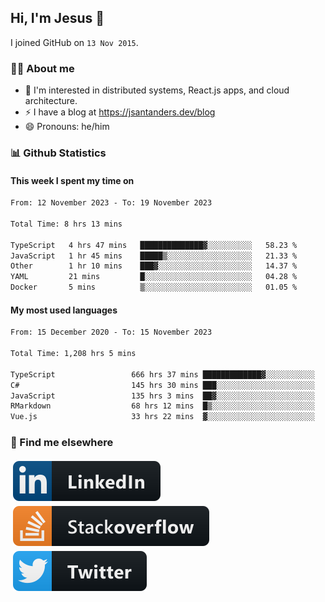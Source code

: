 ## Hi, I'm Jesus 👋

I joined GitHub on `13 Nov 2015`.

<!-- Talking about you -->

### 👨‍💻 About me

- 👦 I'm interested in distributed systems, React.js apps, and cloud architecture.
- ⚡️ I have a blog at <https://jsantanders.dev/blog>
- 😄 Pronouns: he/him

### 📊 Github Statistics

#### This week I spent my time on

<!--START_SECTION:weekly-->

```txt
From: 12 November 2023 - To: 19 November 2023

Total Time: 8 hrs 13 mins

TypeScript   4 hrs 47 mins   ██████████████▓░░░░░░░░░░   58.23 %
JavaScript   1 hr 45 mins    █████▒░░░░░░░░░░░░░░░░░░░   21.33 %
Other        1 hr 10 mins    ███▓░░░░░░░░░░░░░░░░░░░░░   14.37 %
YAML         21 mins         █░░░░░░░░░░░░░░░░░░░░░░░░   04.28 %
Docker       5 mins          ▒░░░░░░░░░░░░░░░░░░░░░░░░   01.05 %
```

<!--END_SECTION:weekly-->

#### My most used languages

<!--START_SECTION:alltime-->

```txt
From: 15 December 2020 - To: 15 November 2023

Total Time: 1,208 hrs 5 mins

TypeScript                 666 hrs 37 mins █████████████▓░░░░░░░░░░░   55.18 %
C#                         145 hrs 30 mins ███░░░░░░░░░░░░░░░░░░░░░░   12.05 %
JavaScript                 135 hrs 3 mins  ██▓░░░░░░░░░░░░░░░░░░░░░░   11.18 %
RMarkdown                  68 hrs 12 mins  █▒░░░░░░░░░░░░░░░░░░░░░░░   05.65 %
Vue.js                     33 hrs 22 mins  ▓░░░░░░░░░░░░░░░░░░░░░░░░   02.76 %
```

<!--END_SECTION:alltime-->

### 📢 Find me elsewhere

<p>
  <a target="_blank" href="https://linkedin.com/in/jsantanders">
    <img src="https://github.com/jsantanders/jsantanders/blob/master/img/linkedin.svg" alt="LinkedIn" style="vertical-align:top; margin:4px">
  </a>
  
  <a target="_blank" href="https://stackoverflow.com/users/7318331/jesus-santander">
    <img src="https://github.com/jsantanders/jsantanders/blob/master/img/stackoverflow.svg" alt="StackOverflow" style="vertical-align:top; margin:4px">
  </a>
  
  <a target="_blank" href="http://twitter.com/jsantanders">
    <img src="https://github.com/jsantanders/jsantanders/blob/master/img/twitter.svg" alt="Twitter" style="vertical-align:top; margin:4px">
  </a>
</p>
